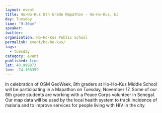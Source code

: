 ```yaml
---
layout: event
title: Ho-Ho-Kus 8th Grade Mapathon - Ho-Ho-Kus, NJ
day: Tuesday
time: "9:30am"
speaker: 
twitter: 
organization: Ho-Ho-Kus Public School
permalink: event/ho-ho-kus/
tags: 
  - tuesday
category: event
published: true
lat: 40.999873
lon: -74.106359
---
```


In celebration of OSM GeoWeek, 8th graders at Ho-Ho-Kus Middle School will be participating in a Mapathon on Tuesday, November 17. Some of our 8th grade students are working with a Peace Corps volunteer in Senegal. Our map data will be used by the local health system to track incidence of malaria and to improve services for people living with HIV in the city. 
